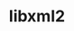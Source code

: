 ---
title: "libxml2"
layout: cache
categories: [package, develop-2024-12-01]
meta: {"versions": ["2.13.4"], "compilers": ["gcc@=10.2.1", "gcc@=11.1.0", "gcc@=11.4.0", "gcc@=12.3.0", "gcc@=12.4.0", "gcc@=13.2.0", "gcc@=7.3.1", "gcc@=7.5.0", "gcc@=9.4.0", "oneapi@=2024.1.0", "oneapi@=2024.2.1"], "oss": ["amzn2", "centos7", "ubuntu18.04", "ubuntu20.04", "ubuntu22.04", "ubuntu24.04"], "platforms": ["linux"], "targets": ["aarch64", "neoverse_n1", "neoverse_v1", "neoverse_v2", "ppc64le", "x86_64_v3", "x86_64_v4"], "stacks": ["aws-isc", "aws-isc-aarch64", "aws-pcluster-neoverse_v1", "aws-pcluster-x86_64_v4", "build_systems", "data-vis-sdk", "developer-tools-manylinux2014", "e4s", "e4s-neoverse-v2", "e4s-neoverse_v1", "e4s-oneapi", "e4s-power", "e4s-rocm-external", "ml-linux-aarch64-cpu", "ml-linux-aarch64-cuda", "ml-linux-x86_64-cpu", "ml-linux-x86_64-cuda", "ml-linux-x86_64-rocm", "radiuss", "radiuss-aws", "radiuss-aws-aarch64", "root", "tutorial"], "num_specs": 32, "num_specs_by_stack": {"radiuss-aws-aarch64": 4, "root": 32, "aws-isc-aarch64": 2, "aws-pcluster-neoverse_v1": 2, "aws-pcluster-x86_64_v4": 4, "radiuss-aws": 2, "aws-isc": 1, "developer-tools-manylinux2014": 1, "radiuss": 2, "build_systems": 1, "e4s-power": 2, "data-vis-sdk": 1, "e4s-neoverse_v1": 2, "e4s-neoverse-v2": 2, "e4s-rocm-external": 1, "e4s": 2, "tutorial": 2, "e4s-oneapi": 2, "ml-linux-aarch64-cuda": 1, "ml-linux-aarch64-cpu": 1, "ml-linux-x86_64-cpu": 1, "ml-linux-x86_64-cuda": 1, "ml-linux-x86_64-rocm": 1}}
spec_details: [{"hash": "ik7znhd3qqzb643dvgtdmvute2l7psze", "compiler": "gcc@=7.3.1", "versions": ["2.13.4"], "os": "amzn2", "platform": "linux", "target": "aarch64", "variants": ["build_system=autotools", "+pic", "~python", "+shared"], "stacks": ["radiuss-aws-aarch64", "root"], "size": "-", "tarball": "https://binaries.spack.io/develop-2024-12-01/build_cache/linux-amzn2-aarch64/gcc-7.3.1/libxml2-2.13.4/linux-amzn2-aarch64-gcc-7.3.1-libxml2-2.13.4-ik7znhd3qqzb643dvgtdmvute2l7psze.spack"}, {"hash": "z6fvd4s3heprf2lerrwwxlxy3w4an7al", "compiler": "gcc@=7.3.1", "versions": ["2.13.4"], "os": "amzn2", "platform": "linux", "target": "aarch64", "variants": ["build_system=autotools", "+pic", "~python", "+shared"], "stacks": ["root", "aws-isc-aarch64"], "size": "-", "tarball": "https://binaries.spack.io/develop-2024-12-01/build_cache/linux-amzn2-aarch64/gcc-7.3.1/libxml2-2.13.4/linux-amzn2-aarch64-gcc-7.3.1-libxml2-2.13.4-z6fvd4s3heprf2lerrwwxlxy3w4an7al.spack"}, {"hash": "wrafiyncxoy4nyzssuwyedrfjt5qlpct", "compiler": "gcc@=7.3.1", "versions": ["2.13.4"], "os": "amzn2", "platform": "linux", "target": "aarch64", "variants": ["build_system=autotools", "+pic", "~python", "+shared"], "stacks": ["radiuss-aws-aarch64", "root"], "size": "-", "tarball": "https://binaries.spack.io/develop-2024-12-01/build_cache/linux-amzn2-aarch64/gcc-7.3.1/libxml2-2.13.4/linux-amzn2-aarch64-gcc-7.3.1-libxml2-2.13.4-wrafiyncxoy4nyzssuwyedrfjt5qlpct.spack"}, {"hash": "lrhryckpib2lq7gnjcpjerralqu5g54f", "compiler": "gcc@=12.4.0", "versions": ["2.13.4"], "os": "amzn2", "platform": "linux", "target": "neoverse_n1", "variants": ["build_system=autotools", "+pic", "~python", "+shared"], "stacks": ["root", "aws-pcluster-neoverse_v1"], "size": "-", "tarball": "https://binaries.spack.io/develop-2024-12-01/build_cache/linux-amzn2-neoverse_n1/gcc-12.4.0/libxml2-2.13.4/linux-amzn2-neoverse_n1-gcc-12.4.0-libxml2-2.13.4-lrhryckpib2lq7gnjcpjerralqu5g54f.spack"}, {"hash": "jy56tanyl2eziuf3mlkos5dacsjbitht", "compiler": "gcc@=7.3.1", "versions": ["2.13.4"], "os": "amzn2", "platform": "linux", "target": "neoverse_n1", "variants": ["build_system=autotools", "+pic", "~python", "+shared"], "stacks": ["radiuss-aws-aarch64", "root"], "size": "-", "tarball": "https://binaries.spack.io/develop-2024-12-01/build_cache/linux-amzn2-neoverse_n1/gcc-7.3.1/libxml2-2.13.4/linux-amzn2-neoverse_n1-gcc-7.3.1-libxml2-2.13.4-jy56tanyl2eziuf3mlkos5dacsjbitht.spack"}, {"hash": "u6nzibjsxvfi42ubo2cqnhzedcpragrb", "compiler": "gcc@=7.3.1", "versions": ["2.13.4"], "os": "amzn2", "platform": "linux", "target": "neoverse_n1", "variants": ["build_system=autotools", "+pic", "~python", "+shared"], "stacks": ["root", "aws-isc-aarch64"], "size": "-", "tarball": "https://binaries.spack.io/develop-2024-12-01/build_cache/linux-amzn2-neoverse_n1/gcc-7.3.1/libxml2-2.13.4/linux-amzn2-neoverse_n1-gcc-7.3.1-libxml2-2.13.4-u6nzibjsxvfi42ubo2cqnhzedcpragrb.spack"}, {"hash": "3atgfjcbkhxmu366ss5gvgydqyrrvb7e", "compiler": "gcc@=7.3.1", "versions": ["2.13.4"], "os": "amzn2", "platform": "linux", "target": "neoverse_n1", "variants": ["build_system=autotools", "+pic", "~python", "+shared"], "stacks": ["radiuss-aws-aarch64", "root"], "size": "-", "tarball": "https://binaries.spack.io/develop-2024-12-01/build_cache/linux-amzn2-neoverse_n1/gcc-7.3.1/libxml2-2.13.4/linux-amzn2-neoverse_n1-gcc-7.3.1-libxml2-2.13.4-3atgfjcbkhxmu366ss5gvgydqyrrvb7e.spack"}, {"hash": "3qiiqfaryucojd2yy5lv2vqwlvefztlc", "compiler": "gcc@=12.4.0", "versions": ["2.13.4"], "os": "amzn2", "platform": "linux", "target": "neoverse_v1", "variants": ["build_system=autotools", "+pic", "~python", "+shared"], "stacks": ["root", "aws-pcluster-neoverse_v1"], "size": "-", "tarball": "https://binaries.spack.io/develop-2024-12-01/build_cache/linux-amzn2-neoverse_v1/gcc-12.4.0/libxml2-2.13.4/linux-amzn2-neoverse_v1-gcc-12.4.0-libxml2-2.13.4-3qiiqfaryucojd2yy5lv2vqwlvefztlc.spack"}, {"hash": "hpts6kariv6dfzpe6nvs7zhns3tg3xlp", "compiler": "gcc@=12.4.0", "versions": ["2.13.4"], "os": "amzn2", "platform": "linux", "target": "x86_64_v3", "variants": ["build_system=autotools", "+pic", "~python", "+shared"], "stacks": ["aws-pcluster-x86_64_v4", "root"], "size": "-", "tarball": "https://binaries.spack.io/develop-2024-12-01/build_cache/linux-amzn2-x86_64_v3/gcc-12.4.0/libxml2-2.13.4/linux-amzn2-x86_64_v3-gcc-12.4.0-libxml2-2.13.4-hpts6kariv6dfzpe6nvs7zhns3tg3xlp.spack"}, {"hash": "wcnbp4ey6ijmknb2nqhf2p25d3nrppei", "compiler": "oneapi@=2024.1.0", "versions": ["2.13.4"], "os": "amzn2", "platform": "linux", "target": "x86_64_v3", "variants": ["build_system=autotools", "+pic", "~python", "+shared"], "stacks": ["aws-pcluster-x86_64_v4", "root"], "size": "-", "tarball": "https://binaries.spack.io/develop-2024-12-01/build_cache/linux-amzn2-x86_64_v3/oneapi-2024.1.0/libxml2-2.13.4/linux-amzn2-x86_64_v3-oneapi-2024.1.0-libxml2-2.13.4-wcnbp4ey6ijmknb2nqhf2p25d3nrppei.spack"}, {"hash": "azco6ntlmgre2irtvcpet7smdhrri6fo", "compiler": "gcc@=7.3.1", "versions": ["2.13.4"], "os": "amzn2", "platform": "linux", "target": "x86_64_v3", "variants": ["build_system=autotools", "+pic", "~python", "+shared"], "stacks": ["root", "radiuss-aws"], "size": "-", "tarball": "https://binaries.spack.io/develop-2024-12-01/build_cache/linux-amzn2-x86_64_v3/gcc-7.3.1/libxml2-2.13.4/linux-amzn2-x86_64_v3-gcc-7.3.1-libxml2-2.13.4-azco6ntlmgre2irtvcpet7smdhrri6fo.spack"}, {"hash": "ueerzc5okktwnq4lfkktme3bifohss4a", "compiler": "gcc@=7.3.1", "versions": ["2.13.4"], "os": "amzn2", "platform": "linux", "target": "x86_64_v3", "variants": ["build_system=autotools", "+pic", "~python", "+shared"], "stacks": ["root", "aws-isc"], "size": "-", "tarball": "https://binaries.spack.io/develop-2024-12-01/build_cache/linux-amzn2-x86_64_v3/gcc-7.3.1/libxml2-2.13.4/linux-amzn2-x86_64_v3-gcc-7.3.1-libxml2-2.13.4-ueerzc5okktwnq4lfkktme3bifohss4a.spack"}, {"hash": "eusj6vt4milw2otoi4eyf6rlt3rhfx7h", "compiler": "gcc@=7.3.1", "versions": ["2.13.4"], "os": "amzn2", "platform": "linux", "target": "x86_64_v3", "variants": ["build_system=autotools", "+pic", "~python", "+shared"], "stacks": ["root", "radiuss-aws"], "size": "-", "tarball": "https://binaries.spack.io/develop-2024-12-01/build_cache/linux-amzn2-x86_64_v3/gcc-7.3.1/libxml2-2.13.4/linux-amzn2-x86_64_v3-gcc-7.3.1-libxml2-2.13.4-eusj6vt4milw2otoi4eyf6rlt3rhfx7h.spack"}, {"hash": "h5hzfusrn323lvywce5hwtuj33yli5jz", "compiler": "gcc@=12.4.0", "versions": ["2.13.4"], "os": "amzn2", "platform": "linux", "target": "x86_64_v4", "variants": ["build_system=autotools", "+pic", "~python", "+shared"], "stacks": ["aws-pcluster-x86_64_v4", "root"], "size": "-", "tarball": "https://binaries.spack.io/develop-2024-12-01/build_cache/linux-amzn2-x86_64_v4/gcc-12.4.0/libxml2-2.13.4/linux-amzn2-x86_64_v4-gcc-12.4.0-libxml2-2.13.4-h5hzfusrn323lvywce5hwtuj33yli5jz.spack"}, {"hash": "cb4ffxfat76xhlr7qbhm6nukb5g7i3cc", "compiler": "oneapi@=2024.1.0", "versions": ["2.13.4"], "os": "amzn2", "platform": "linux", "target": "x86_64_v4", "variants": ["build_system=autotools", "+pic", "~python", "+shared"], "stacks": ["aws-pcluster-x86_64_v4", "root"], "size": "-", "tarball": "https://binaries.spack.io/develop-2024-12-01/build_cache/linux-amzn2-x86_64_v4/oneapi-2024.1.0/libxml2-2.13.4/linux-amzn2-x86_64_v4-oneapi-2024.1.0-libxml2-2.13.4-cb4ffxfat76xhlr7qbhm6nukb5g7i3cc.spack"}, {"hash": "2ckm5dledvg7tz2etzrr2gm5pjqlhofz", "compiler": "gcc@=10.2.1", "versions": ["2.13.4"], "os": "centos7", "platform": "linux", "target": "x86_64_v3", "variants": ["build_system=autotools", "+pic", "~python", "+shared"], "stacks": ["developer-tools-manylinux2014", "root"], "size": "-", "tarball": "https://binaries.spack.io/develop-2024-12-01/build_cache/linux-centos7-x86_64_v3/gcc-10.2.1/libxml2-2.13.4/linux-centos7-x86_64_v3-gcc-10.2.1-libxml2-2.13.4-2ckm5dledvg7tz2etzrr2gm5pjqlhofz.spack"}, {"hash": "5heevhehv5tjecwrbizvk2tlvye6rdqj", "compiler": "gcc@=7.5.0", "versions": ["2.13.4"], "os": "ubuntu18.04", "platform": "linux", "target": "x86_64_v3", "variants": ["build_system=autotools", "+pic", "~python", "+shared"], "stacks": ["root", "radiuss", "build_systems"], "size": "-", "tarball": "https://binaries.spack.io/develop-2024-12-01/build_cache/linux-ubuntu18.04-x86_64_v3/gcc-7.5.0/libxml2-2.13.4/linux-ubuntu18.04-x86_64_v3-gcc-7.5.0-libxml2-2.13.4-5heevhehv5tjecwrbizvk2tlvye6rdqj.spack"}, {"hash": "m6uabc2tlnghmhovph3folpz5bvtcthz", "compiler": "gcc@=7.5.0", "versions": ["2.13.4"], "os": "ubuntu18.04", "platform": "linux", "target": "x86_64_v3", "variants": ["build_system=autotools", "+pic", "~python", "+shared"], "stacks": ["root", "radiuss"], "size": "-", "tarball": "https://binaries.spack.io/develop-2024-12-01/build_cache/linux-ubuntu18.04-x86_64_v3/gcc-7.5.0/libxml2-2.13.4/linux-ubuntu18.04-x86_64_v3-gcc-7.5.0-libxml2-2.13.4-m6uabc2tlnghmhovph3folpz5bvtcthz.spack"}, {"hash": "2r4agz22ui3ta422tdynhnm256vqlqsv", "compiler": "gcc@=9.4.0", "versions": ["2.13.4"], "os": "ubuntu20.04", "platform": "linux", "target": "ppc64le", "variants": ["build_system=autotools", "+pic", "~python", "+shared"], "stacks": ["e4s-power", "root"], "size": "-", "tarball": "https://binaries.spack.io/develop-2024-12-01/build_cache/linux-ubuntu20.04-ppc64le/gcc-9.4.0/libxml2-2.13.4/linux-ubuntu20.04-ppc64le-gcc-9.4.0-libxml2-2.13.4-2r4agz22ui3ta422tdynhnm256vqlqsv.spack"}, {"hash": "obvcnhigqvjlg4xj6igf6uudqogskseh", "compiler": "gcc@=9.4.0", "versions": ["2.13.4"], "os": "ubuntu20.04", "platform": "linux", "target": "ppc64le", "variants": ["build_system=autotools", "+pic", "~python", "+shared"], "stacks": ["e4s-power", "root"], "size": "-", "tarball": "https://binaries.spack.io/develop-2024-12-01/build_cache/linux-ubuntu20.04-ppc64le/gcc-9.4.0/libxml2-2.13.4/linux-ubuntu20.04-ppc64le-gcc-9.4.0-libxml2-2.13.4-obvcnhigqvjlg4xj6igf6uudqogskseh.spack"}, {"hash": "tnzzn3k4ourzxs5hsttaffu4ntvahuuu", "compiler": "gcc@=11.1.0", "versions": ["2.13.4"], "os": "ubuntu20.04", "platform": "linux", "target": "x86_64_v3", "variants": ["build_system=autotools", "+pic", "~python", "+shared"], "stacks": ["root", "data-vis-sdk"], "size": "-", "tarball": "https://binaries.spack.io/develop-2024-12-01/build_cache/linux-ubuntu20.04-x86_64_v3/gcc-11.1.0/libxml2-2.13.4/linux-ubuntu20.04-x86_64_v3-gcc-11.1.0-libxml2-2.13.4-tnzzn3k4ourzxs5hsttaffu4ntvahuuu.spack"}, {"hash": "ifvttuvmw2yvq2gqcwbncwpkz356rlx3", "compiler": "gcc@=11.4.0", "versions": ["2.13.4"], "os": "ubuntu22.04", "platform": "linux", "target": "neoverse_v1", "variants": ["build_system=autotools", "+pic", "~python", "+shared"], "stacks": ["e4s-neoverse_v1", "root"], "size": "-", "tarball": "https://binaries.spack.io/develop-2024-12-01/build_cache/linux-ubuntu22.04-neoverse_v1/gcc-11.4.0/libxml2-2.13.4/linux-ubuntu22.04-neoverse_v1-gcc-11.4.0-libxml2-2.13.4-ifvttuvmw2yvq2gqcwbncwpkz356rlx3.spack"}, {"hash": "q3hqwxpgbvlehlbqtsa4vwl6xrqohhrj", "compiler": "gcc@=11.4.0", "versions": ["2.13.4"], "os": "ubuntu22.04", "platform": "linux", "target": "neoverse_v1", "variants": ["build_system=autotools", "+pic", "~python", "+shared"], "stacks": ["e4s-neoverse_v1", "root"], "size": "-", "tarball": "https://binaries.spack.io/develop-2024-12-01/build_cache/linux-ubuntu22.04-neoverse_v1/gcc-11.4.0/libxml2-2.13.4/linux-ubuntu22.04-neoverse_v1-gcc-11.4.0-libxml2-2.13.4-q3hqwxpgbvlehlbqtsa4vwl6xrqohhrj.spack"}, {"hash": "oyryn35gzvgaie3hxyyu3oxsdfg5vydm", "compiler": "gcc@=11.4.0", "versions": ["2.13.4"], "os": "ubuntu22.04", "platform": "linux", "target": "neoverse_v2", "variants": ["build_system=autotools", "+pic", "~python", "+shared"], "stacks": ["root", "e4s-neoverse-v2"], "size": "-", "tarball": "https://binaries.spack.io/develop-2024-12-01/build_cache/linux-ubuntu22.04-neoverse_v2/gcc-11.4.0/libxml2-2.13.4/linux-ubuntu22.04-neoverse_v2-gcc-11.4.0-libxml2-2.13.4-oyryn35gzvgaie3hxyyu3oxsdfg5vydm.spack"}, {"hash": "jtbtib5e4b2do7sibzfjoqc4sbz3rbvx", "compiler": "gcc@=11.4.0", "versions": ["2.13.4"], "os": "ubuntu22.04", "platform": "linux", "target": "neoverse_v2", "variants": ["build_system=autotools", "+pic", "~python", "+shared"], "stacks": ["root", "e4s-neoverse-v2"], "size": "-", "tarball": "https://binaries.spack.io/develop-2024-12-01/build_cache/linux-ubuntu22.04-neoverse_v2/gcc-11.4.0/libxml2-2.13.4/linux-ubuntu22.04-neoverse_v2-gcc-11.4.0-libxml2-2.13.4-jtbtib5e4b2do7sibzfjoqc4sbz3rbvx.spack"}, {"hash": "gqonkuuvdeur32c4t3mdq4pzcuingjkg", "compiler": "gcc@=11.4.0", "versions": ["2.13.4"], "os": "ubuntu22.04", "platform": "linux", "target": "x86_64_v3", "variants": ["build_system=autotools", "+pic", "~python", "+shared"], "stacks": ["e4s-rocm-external", "root", "e4s", "tutorial"], "size": "-", "tarball": "https://binaries.spack.io/develop-2024-12-01/build_cache/linux-ubuntu22.04-x86_64_v3/gcc-11.4.0/libxml2-2.13.4/linux-ubuntu22.04-x86_64_v3-gcc-11.4.0-libxml2-2.13.4-gqonkuuvdeur32c4t3mdq4pzcuingjkg.spack"}, {"hash": "m3cqqc5gxepauyqftn52ertwlrtzuxa4", "compiler": "gcc@=11.4.0", "versions": ["2.13.4"], "os": "ubuntu22.04", "platform": "linux", "target": "x86_64_v3", "variants": ["build_system=autotools", "+pic", "~python", "+shared"], "stacks": ["root", "e4s"], "size": "-", "tarball": "https://binaries.spack.io/develop-2024-12-01/build_cache/linux-ubuntu22.04-x86_64_v3/gcc-11.4.0/libxml2-2.13.4/linux-ubuntu22.04-x86_64_v3-gcc-11.4.0-libxml2-2.13.4-m3cqqc5gxepauyqftn52ertwlrtzuxa4.spack"}, {"hash": "siswo2xmy3qywtdp6npl4sapwmhk3744", "compiler": "oneapi@=2024.2.1", "versions": ["2.13.4"], "os": "ubuntu22.04", "platform": "linux", "target": "x86_64_v3", "variants": ["build_system=autotools", "+pic", "~python", "+shared"], "stacks": ["root", "e4s-oneapi"], "size": "-", "tarball": "https://binaries.spack.io/develop-2024-12-01/build_cache/linux-ubuntu22.04-x86_64_v3/oneapi-2024.2.1/libxml2-2.13.4/linux-ubuntu22.04-x86_64_v3-oneapi-2024.2.1-libxml2-2.13.4-siswo2xmy3qywtdp6npl4sapwmhk3744.spack"}, {"hash": "a2rf5bdvrfwxm5lnm5ooh5igxktpxuzl", "compiler": "oneapi@=2024.2.1", "versions": ["2.13.4"], "os": "ubuntu22.04", "platform": "linux", "target": "x86_64_v3", "variants": ["build_system=autotools", "+pic", "~python", "+shared"], "stacks": ["root", "e4s-oneapi"], "size": "-", "tarball": "https://binaries.spack.io/develop-2024-12-01/build_cache/linux-ubuntu22.04-x86_64_v3/oneapi-2024.2.1/libxml2-2.13.4/linux-ubuntu22.04-x86_64_v3-oneapi-2024.2.1-libxml2-2.13.4-a2rf5bdvrfwxm5lnm5ooh5igxktpxuzl.spack"}, {"hash": "ots5yqsasq6sogovzkyvh4yx4m6pgrha", "compiler": "gcc@=12.3.0", "versions": ["2.13.4"], "os": "ubuntu22.04", "platform": "linux", "target": "x86_64_v3", "variants": ["build_system=autotools", "+pic", "~python", "+shared"], "stacks": ["root", "tutorial"], "size": "-", "tarball": "https://binaries.spack.io/develop-2024-12-01/build_cache/linux-ubuntu22.04-x86_64_v3/gcc-12.3.0/libxml2-2.13.4/linux-ubuntu22.04-x86_64_v3-gcc-12.3.0-libxml2-2.13.4-ots5yqsasq6sogovzkyvh4yx4m6pgrha.spack"}, {"hash": "j64udtnz2hbuhhk3mpgpwfrmdirj5k2o", "compiler": "gcc@=13.2.0", "versions": ["2.13.4"], "os": "ubuntu24.04", "platform": "linux", "target": "aarch64", "variants": ["build_system=autotools", "+pic", "~python", "+shared"], "stacks": ["root", "ml-linux-aarch64-cuda", "ml-linux-aarch64-cpu"], "size": "-", "tarball": "https://binaries.spack.io/develop-2024-12-01/build_cache/linux-ubuntu24.04-aarch64/gcc-13.2.0/libxml2-2.13.4/linux-ubuntu24.04-aarch64-gcc-13.2.0-libxml2-2.13.4-j64udtnz2hbuhhk3mpgpwfrmdirj5k2o.spack"}, {"hash": "ta6vmwl2irwzcjwg2ydbl7mdhhfywqub", "compiler": "gcc@=13.2.0", "versions": ["2.13.4"], "os": "ubuntu24.04", "platform": "linux", "target": "x86_64_v3", "variants": ["build_system=autotools", "+pic", "~python", "+shared"], "stacks": ["ml-linux-x86_64-cpu", "root", "ml-linux-x86_64-cuda", "ml-linux-x86_64-rocm"], "size": "-", "tarball": "https://binaries.spack.io/develop-2024-12-01/build_cache/linux-ubuntu24.04-x86_64_v3/gcc-13.2.0/libxml2-2.13.4/linux-ubuntu24.04-x86_64_v3-gcc-13.2.0-libxml2-2.13.4-ta6vmwl2irwzcjwg2ydbl7mdhhfywqub.spack"}]
---